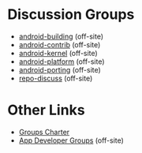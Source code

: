 # Discussion Groups #

- [android-building](https://groups.google.com/forum/?fromgroups#!forum/android-building) (off-site)
- [android-contrib](https://groups.google.com/forum/?fromgroups#!forum/android-contrib) (off-site)
- [android-kernel](https://groups.google.com/forum/?fromgroups#!forum/android-kernel) (off-site)
- [android-platform](https://groups.google.com/forum/?fromgroups#!forum/android-platform) (off-site)
- [android-porting](https://groups.google.com/forum/?fromgroups#!forum/android-porting) (off-site)
- [repo-discuss](https://groups.google.com/forum/?fromgroups#!forum/repo-discuss) (off-site)

# Other Links #

- [Groups Charter](groups-charter.html)
- [App Developer Groups](https://developer.android.com/resources/community-groups.html) (off-site)

